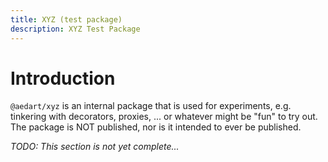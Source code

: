 ```yaml
---
title: XYZ (test package)
description: XYZ Test Package
---
```


# Introduction

`@aedart/xyz` is an internal package that is used for experiments, e.g. tinkering with decorators, proxies, ... or whatever might be "fun" to try out.
The package is NOT published, nor is it intended to ever be published.

_TODO: This section is not yet complete..._
